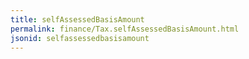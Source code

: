 ```yaml
---
title: selfAssessedBasisAmount
permalink: finance/Tax.selfAssessedBasisAmount.html
jsonid: selfassessedbasisamount
---
```

